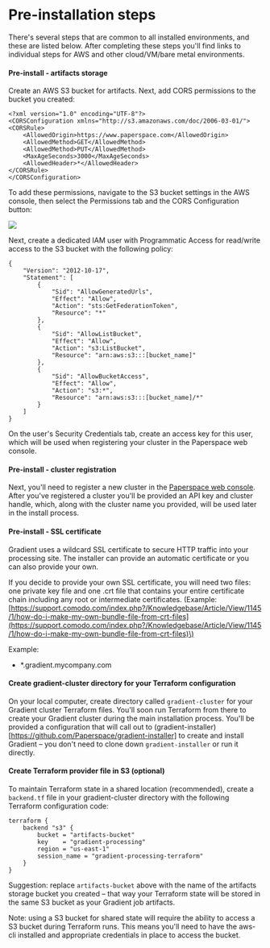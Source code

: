# Pre-installation steps

There's several steps that are common to all installed environments, and these are listed below. After completing these steps you'll find links to individual steps for AWS and other cloud/VM/bare metal environments. 

#### Pre-install - artifacts storage

Create an AWS S3 bucket for artifacts. Next, add CORS permissions to the bucket you created:

```text
<?xml version="1.0" encoding="UTF-8"?>
<CORSConfiguration xmlns="http://s3.amazonaws.com/doc/2006-03-01/">
<CORSRule>
    <AllowedOrigin>https://www.paperspace.com</AllowedOrigin>
    <AllowedMethod>GET</AllowedMethod>
    <AllowedMethod>PUT</AllowedMethod>
    <MaxAgeSeconds>3000</MaxAgeSeconds>
    <AllowedHeader>*</AllowedHeader>
</CORSRule>
</CORSConfiguration>
```

To add these permissions, navigate to the S3 bucket settings in the AWS console, then select the Permissions tab and the CORS Configuration button:

![](../../.gitbook/assets/s3_management_console%20%281%29.png)

Next, create a dedicated IAM user with Programmatic Access for read/write access to the S3 bucket with the following policy:

```text
{
    "Version": "2012-10-17",
    "Statement": [
        {
            "Sid": "AllowGeneratedUrls",
            "Effect": "Allow",
            "Action": "sts:GetFederationToken",
            "Resource": "*"
        },
        {
            "Sid": "AllowListBucket",
            "Effect": "Allow",
            "Action": "s3:ListBucket",
            "Resource": "arn:aws:s3:::[bucket_name]"
        },
        {
            "Sid": "AllowBucketAccess",
            "Effect": "Allow",
            "Action": "s3:*",
            "Resource": "arn:aws:s3:::[bucket_name]/*"
        }
    ]
}
```

On the user's Security Credentials tab, create an access key for this user, which will be used when registering your cluster in the Paperspace web console.

#### Pre-install - cluster registration

Next, you'll need to register a new cluster in the [Paperspace web console](https://www.paperspace.com/console/clusters). After you've registered a cluster you'll be provided an API key and cluster handle, which, along with the cluster name you provided, will be used later in the install process.  

#### Pre-install - SSL certificate 

Gradient uses a wildcard SSL certificate to secure HTTP traffic into your processing site. The installer can provide an automatic certificate or you can also provide your own. 

If you decide to provide your own SSL certificate, you will need two files: one private key file and one .crt file that contains your entire certificate chain including any root or intermediate certificates. \(Example: [https://support.comodo.com/index.php?/Knowledgebase/Article/View/1145/1/how-do-i-make-my-own-bundle-file-from-crt-files](https://support.comodo.com/index.php?/Knowledgebase/Article/View/1145/1/how-do-i-make-my-own-bundle-file-from-crt-files)\)

Example:

* \*.gradient.mycompany.com

#### Create gradient-cluster directory for your Terraform configuration
On your local computer, create directory called `gradient-cluster` for your Gradient cluster Terraform files. You'll soon run Terraform from there to create your Gradient cluster during the main installation process. You'll be provided a configuration that will call out to (gradient-installer)[https://github.com/Paperspace/gradient-installer] to create and install Gradient – you don't need to clone down `gradient-installer` or run it directly.

#### Create Terraform provider file in S3 \(optional\)

To maintain Terraform state in a shared location (recommended), create a `backend.tf` file in your gradient-cluster directory with the following Terraform configuration code:

```text
terraform {
    backend "s3" {
        bucket = "artifacts-bucket"
        key    = "gradient-processing"
        region = "us-east-1"
        session_name = "gradient-processing-terraform"
    }
}
```

Suggestion: replace `artifacts-bucket` above with the name of the artifacts storage bucket you created – that way your Terraform state will be stored in the same S3 bucket as your Gradient job artifacts.

Note: using a S3 bucket for shared state will require the ability to access a S3 bucket during Terraform runs. This means you'll need to have the aws-cli installed and appropriate credentials in place to access the bucket. 
